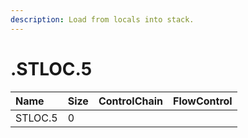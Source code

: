 ```yaml
---
description: Load from locals into stack.
---
```


# .STLOC.5

| Name | Size | ControlChain | FlowControl |
| :--- | :--- | :--- | :--- |
| STLOC.5 | 0 |  |  |

